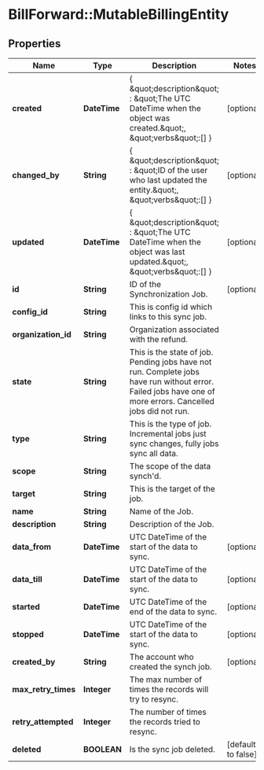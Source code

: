 # BillForward::MutableBillingEntity

## Properties
Name | Type | Description | Notes
------------ | ------------- | ------------- | -------------
**created** | **DateTime** | { \&quot;description\&quot; : \&quot;The UTC DateTime when the object was created.\&quot;, \&quot;verbs\&quot;:[] } | [optional] 
**changed_by** | **String** | { \&quot;description\&quot; : \&quot;ID of the user who last updated the entity.\&quot;, \&quot;verbs\&quot;:[] } | [optional] 
**updated** | **DateTime** | { \&quot;description\&quot; : \&quot;The UTC DateTime when the object was last updated.\&quot;, \&quot;verbs\&quot;:[] } | [optional] 
**id** | **String** | ID of the Synchronization Job. | [optional] 
**config_id** | **String** | This is config id which links to this sync job. | 
**organization_id** | **String** | Organization associated with the refund. | 
**state** | **String** | This is the state of job. Pending jobs have not run. Complete jobs have run without error. Failed jobs have one of more errors. Cancelled jobs did not run. | 
**type** | **String** | This is the type of job. Incremental jobs just sync changes, fully jobs sync all data. | 
**scope** | **String** | The scope of the data synch&#39;d. | 
**target** | **String** | This is the target of the job. | 
**name** | **String** | Name of the Job. | 
**description** | **String** | Description of the Job. | 
**data_from** | **DateTime** | UTC DateTime of the start of the data to sync. | [optional] 
**data_till** | **DateTime** | UTC DateTime of the start of the data to sync. | [optional] 
**started** | **DateTime** | UTC DateTime of the end of the data to sync. | [optional] 
**stopped** | **DateTime** | UTC DateTime of the start of the data to sync. | [optional] 
**created_by** | **String** | The account who created the synch job. | [optional] 
**max_retry_times** | **Integer** | The max number of times the records will try to resync. | 
**retry_attempted** | **Integer** | The number of times the records tried to resync. | 
**deleted** | **BOOLEAN** | Is the sync job deleted. | [default to false]


